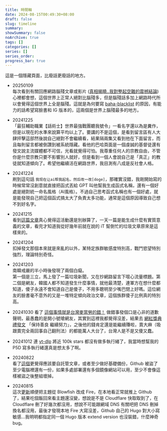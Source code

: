 ```yaml
---
title: 時間軸
date: 2024-08-15T00:49:30+08:00
draft: false
slug: timeline
summary: 
showSummary: false
noArchive: true
tags: []
categories: []
series: []
series_order: 
progress_bar: true
---
```


<!-- jQuery -->
<script  type="text/javascript"  src="https://cdnjs.cloudflare.com/ajax/libs/jquery/3.7.1/jquery.min.js"></script>
<!-- nanogallery2 -->
<link href="https://unpkg.com/nanogallery2/dist/css/nanogallery2.min.css" rel="stylesheet" type="text/css"></link>
<script  type="text/javascript" src="https://unpkg.com/nanogallery2@3.0.5/dist/jquery.nanogallery2.min.js"></script>

這是一個隱藏頁面，比廢話更廢話的地方。

- 20250109  
每次看到有關回應網路腦殘文章或影片 ([真相揭曉..我對整起空難的震撼結論](https://www.youtube.com/watch?v=GujjTfs8o-M)) 心裡都會想，這個世界上正常人絕對比腦殘多，但是腦殘話多加上網路時代所以會覺得這個世界上全是腦殘。這就是為何要寫 [baha-blacklist](https://github.com/ZhenShuo2021/baha-blacklist) 的原因，有能力的話希望寫臉書和 IG 版本的，這兩個是世界上腦殘最多的地方。

- 20241225  
「最狂輔助職業【話術士】世界最強戰團聽我號令」一看名字還以為是糞作，但是以現在的水準來說算平均以上了。要講的不是這個，是看到留言區有人大肆抨擊這部然後說自己絕對不會繼續看，結果隔兩集又看到他在下面留言，而且每則留言都被倒讚到被系統隱藏。看他的巴哈頁面是一個虔誠的基督徒還有發文說主流媒體都不可信，光看就覺得可怕。我尊重任何人的宗教自由，不管你是什麼宗教只要不影響別人就好，但是看到一個人會說自己是「真正」的教徒就知道傾向了。希望他繼續活在網路世界，我目測有八成是反社會人格。

- 20241224  
刷到這句話 `我现在让ai帮我起名，然后改一改[doge]`，那確實沒錯，我剛開始寫的時候常常沒創意就直接把函式丟給 GPT 叫他幫我生成函式名稱，還有一個好處是絕對統一命名風格（AI風格）。不過自己思考函式名稱也有一個好處，就是能發現自己把這個函式搞太大了負責太多功能，通常是這個原因導致自己想不到好名字。

- 20241215  
看到[這篇文章](https://blog.kyomind.tw/ithome-ironman-tips/)真心覺得這活動還是別辦算了，一天一篇是能生成什麼有實質意義的文章，看完才知道我從好幾年前就在說的 iT 幫倒忙的垃圾文章原來是這樣來的。

- 20241204  
扣掉發文那個本來就是來亂的以外，某特定族群敏感度特別高，戰鬥慾望特別強烈，理論特別奇怪。

<link href="https://unpkg.com/nanogallery2/dist/css/nanogallery2.min.css" rel="stylesheet" type="text/css" />
<script type="text/javascript" src="https://cdnjs.cloudflare.com/ajax/libs/jquery/3.7.1/jquery.min.js"></script>
<script type="text/javascript" src="https://unpkg.com/nanogallery2@3.0.5/dist/jquery.nanogallery2.min.js"></script>
<link rel="stylesheet" href="{{ .Site.BaseURL }}/assets/css/nanogallery.css" />

<script type="text/javascript" src="https://cdnjs.cloudflare.com/ajax/libs/jquery/3.7.1/jquery.min.js"></script>
<link href="https://unpkg.com/nanogallery2/dist/css/nanogallery2.min.css" rel="stylesheet" type="text/css" />
<script type="text/javascript" src="https://unpkg.com/nanogallery2@3.0.5/dist/jquery.nanogallery2.min.js"></script>

<div id="nanogallery"></div>

<script>
    (function () {
        jQuery("#nanogallery").nanogallery2({
            itemsBaseURL: window.baseURL + "posts/timeline/",
            thumbnailWidth: "auto",
            thumbnailHeight: 200,
            galleryDisplayMode: "moreButton",
            galleryDisplayMoreStep: 1,
            viewerGallery: "none",
            imageTransition: "swipe",
            thumbnailLabel: {
                position: "onBottom",
                displayDescription: false,
                displayTitle: false,
                titleMultiLine: true
            },
            viewerToolbar: { display: false, standard: 'minimizeButton, label', minimized: 'minimizeButton, label, fullscreenButton, downloadButton, infoButton' },
            viewerTools: { topLeft: 'infoButton, label', topRight: 'pageCounter, playPauseButton, zoomButton, fullscreenButton, downloadButton, closeButton' },
            thumbnailBaseGridHeight: 50,
            thumbnailAlignment: 'fillWidth',
            thumbnailToolbarAlbum: null,
            icons: { thumbnailDisplay: '<i class="fa fa-long-arrow-right" aria-hidden="true"></i> display' },
            thumbnailDisplayTransition: 'slideDown',
            thumbnailDisplayTransitionDuration: 500,
            thumbnailDisplayInterval: 30,
            thumbnailHoverEffect2: 'label_translateY_0px_-20px|image_scale_1.00_1.10|image_rotateZ_0deg_2deg|image_translateY_0px_-20px|tools_opacity_0_1|tools_translateY_30px_0px',
            touchAnimation: true,
            touchAutoOpenDelay: 800,
            locationHash: false,
            items: [
                { src: "20241204/Screenshot_20241204_193944.webp", srct: "20241204/Screenshot_20241204_193944.webp", description: '1' },
                { src: "20241204/Screenshot_20241204_194000.webp", srct: "20241204/Screenshot_20241204_194000.webp", description: '2' },
                { src: "20241204/Screenshot_20241204_194011.webp", srct: "20241204/Screenshot_20241204_194011.webp", description: '3' },
                { src: "20241204/Screenshot_20241204_194107.webp", srct: "20241204/Screenshot_20241204_194107.webp", description: '4' },
                { src: "20241204/Screenshot_20241204_194121.webp", srct: "20241204/Screenshot_20241204_194121.webp", description: '5' }
            ],
        });
    })();
</script>

- 20241203  
南韓戒嚴的半小時後發現了兩個白癡。  
第一個是三立，馬上發了一篇垃圾新聞，又在抄網路留言下噁心流量標題。第二個是網友，韓國人都不知道發生什麼事情，就他最清楚，連軍方在想什麼都知道，傻子永遠不會知道自己是傻子，不用多聰明至少嘴巴閉上好嗎。這位網友的臉書毫不意外的又是一堆特定傾向政治文章，這個族群傻子比例真的特別高。

- 20241030
看了 [這個事情就是台灣麥當勞的錯！](https://www.youtube.com/watch?v=H-8ix1dSi4g) 做錯事發個口是心非的道歉聲明，最愚蠢的是開小號嗆網友，其實到這裡我都覺得沒差，結果去 [網紅獎典禮發文](https://www.instagram.com/p/DBqng-zyA0Q/?utm_source=ig_web_copy_link) 「保持善良 繼續努力」，之後他的錢肯定還是能繼續賺啦，賣大麻（吸跟賣完全兩回事自己翻刑法）的都能萬人大台了，台灣人是不是又傻又蠢。

- 20241012
連 [yt-dlp](https://github.com/yt-dlp/yt-dlp/issues/1918) 將近 100k stars 都沒有做多執行緒了，我當時想幫我的 P5D 寫多執行緒還真是想太多了啊。

- 20240822  
看了[這個](https://www.facebook.com/groups/honestaudio/posts/3643080962672094)更覺得應該要自託管文章，或者至少做好基礎備份，Github 被盜了至少電腦裡還有一份，如果多處部署還有多個鏡像網站可以用，至少不會像這樣被盜之後整組壞掉。

- 20240815  
這次[更新](/posts/20240728/)順便把主題從 Blowfish 改成 Fire，在本地看正常就推上 Github 了，結果吃個飯回來看主題還沒變，想說是不是 Cloudflare 快取取到了，在 Cloudflare 刪了好幾次都沒用，想說不可能跟網域 DNS 有關吧把 DNS 刪掉換名都沒用，最後才發現本地 Fire 大寫沒差，Github 自己的 Hugo 對大小寫敏感...我明明都指定同一個 Hugo 版本 extend version 也沒裝錯，什麼神奇 bug。
